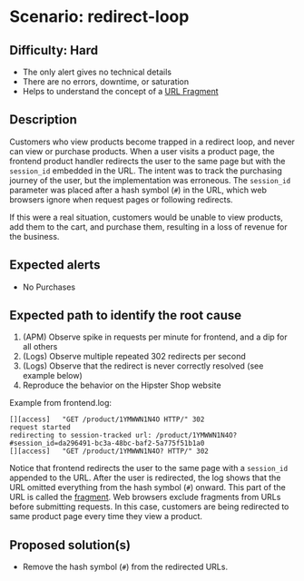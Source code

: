 # Scenario: **redirect-loop**


## Difficulty: **Hard**

* The only alert gives no technical details
* There are no errors, downtime, or saturation
* Helps to understand the concept of a [URL Fragment](https://tools.ietf.org/html/rfc3986#section-3.5)


## Description

Customers who view products become trapped in a redirect loop, and never can view or purchase products. When a user visits a product page, the frontend product handler redirects the user to the same page but with the `session_id` embedded in the URL. The intent was to track the purchasing journey of the user, but the implementation was erroneous. The `session_id` parameter was placed after a hash symbol (`#`) in the URL, which web browsers ignore when request pages or following redirects.

If this were a real situation, customers would be unable to view products, add them to the cart, and purchase them, resulting in a loss of revenue for the business.


## Expected alerts

* No Purchases


## Expected path to identify the root cause

1. (APM) Observe spike in requests per minute for frontend, and a dip for all others
2. (Logs) Observe multiple repeated 302 redirects per second
3. (Logs) Observe that the redirect is never correctly resolved (see example below)
4. Reproduce the behavior on the Hipster Shop website

Example from frontend.log:

```
[][access]   "GET /product/1YMWWN1N4O HTTP/" 302
request started
redirecting to session-tracked url: /product/1YMWWN1N4O?#session_id=da296491-bc3a-48bc-baf2-5a775f51b1a0
[][access]   "GET /product/1YMWWN1N4O? HTTP/" 302
```

Notice that frontend redirects the user to the same page with a `session_id` appended to the URL. After the user is redirected, the log shows that the URL omitted everything from the hash symbol (`#`) onward. This part of the URL is called the [fragment](https://tools.ietf.org/html/rfc3986#section-3.5). Web browsers exclude fragments from URLs before submitting requests. In this case, customers are being redirected to same product page every time they view a product.


## Proposed solution(s)

* Remove the hash symbol (`#`) from the redirected URLs.
